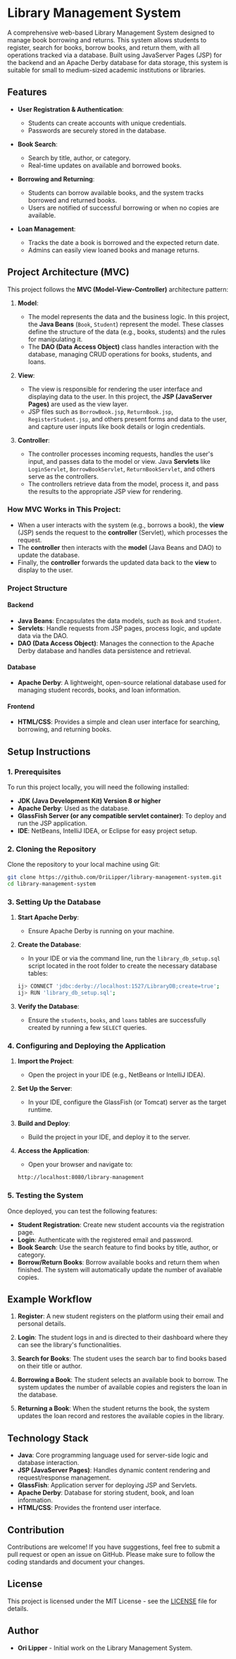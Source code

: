 # Library Management System

A comprehensive web-based Library Management System designed to manage book borrowing and returns. This system allows students to register, search for books, borrow books, and return them, with all operations tracked via a database. Built using JavaServer Pages (JSP) for the backend and an Apache Derby database for data storage, this system is suitable for small to medium-sized academic institutions or libraries.

## Features

- **User Registration & Authentication**:
  - Students can create accounts with unique credentials.
  - Passwords are securely stored in the database.
  
- **Book Search**:
  - Search by title, author, or category.
  - Real-time updates on available and borrowed books.
  
- **Borrowing and Returning**:
  - Students can borrow available books, and the system tracks borrowed and returned books.
  - Users are notified of successful borrowing or when no copies are available.
  
- **Loan Management**:
  - Tracks the date a book is borrowed and the expected return date.
  - Admins can easily view loaned books and manage returns.

## Project Architecture (MVC)

This project follows the **MVC (Model-View-Controller)** architecture pattern:

1. **Model**:
   - The model represents the data and the business logic. In this project, the **Java Beans** (`Book`, `Student`) represent the model. These classes define the structure of the data (e.g., books, students) and the rules for manipulating it.
   - The **DAO (Data Access Object)** class handles interaction with the database, managing CRUD operations for books, students, and loans.

2. **View**:
   - The view is responsible for rendering the user interface and displaying data to the user. In this project, the **JSP (JavaServer Pages)** are used as the view layer.
   - JSP files such as `BorrowBook.jsp`, `ReturnBook.jsp`, `RegisterStudent.jsp`, and others present forms and data to the user, and capture user inputs like book details or login credentials.

3. **Controller**:
   - The controller processes incoming requests, handles the user's input, and passes data to the model or view. Java **Servlets** like `LoginServlet`, `BorrowBookServlet`, `ReturnBookServlet`, and others serve as the controllers.
   - The controllers retrieve data from the model, process it, and pass the results to the appropriate JSP view for rendering.

### How MVC Works in This Project:

- When a user interacts with the system (e.g., borrows a book), the **view** (JSP) sends the request to the **controller** (Servlet), which processes the request.
- The **controller** then interacts with the **model** (Java Beans and DAO) to update the database.
- Finally, the **controller** forwards the updated data back to the **view** to display to the user.

### Project Structure

#### Backend

- **Java Beans**: Encapsulates the data models, such as `Book` and `Student`.
- **Servlets**: Handle requests from JSP pages, process logic, and update data via the DAO.
- **DAO (Data Access Object)**: Manages the connection to the Apache Derby database and handles data persistence and retrieval.

#### Database

- **Apache Derby**: A lightweight, open-source relational database used for managing student records, books, and loan information.

#### Frontend

- **HTML/CSS**: Provides a simple and clean user interface for searching, borrowing, and returning books.

## Setup Instructions

### 1. Prerequisites

To run this project locally, you will need the following installed:

- **JDK (Java Development Kit) Version 8 or higher**
- **Apache Derby**: Used as the database.
- **GlassFish Server (or any compatible servlet container)**: To deploy and run the JSP application.
- **IDE**: NetBeans, IntelliJ IDEA, or Eclipse for easy project setup.

### 2. Cloning the Repository

Clone the repository to your local machine using Git:
```bash
git clone https://github.com/OriLipper/library-management-system.git
cd library-management-system
```

### 3. Setting Up the Database

1. **Start Apache Derby**:
   - Ensure Apache Derby is running on your machine.

2. **Create the Database**:
   - In your IDE or via the command line, run the `library_db_setup.sql` script located in the root folder to create the necessary database tables:
   ```bash
   ij> CONNECT 'jdbc:derby://localhost:1527/LibraryDB;create=true';
   ij> RUN 'library_db_setup.sql';
   ```

3. **Verify the Database**:
   - Ensure the `students`, `books`, and `loans` tables are successfully created by running a few `SELECT` queries.

### 4. Configuring and Deploying the Application

1. **Import the Project**:
   - Open the project in your IDE (e.g., NetBeans or IntelliJ IDEA).
   
2. **Set Up the Server**:
   - In your IDE, configure the GlassFish (or Tomcat) server as the target runtime.
   
3. **Build and Deploy**:
   - Build the project in your IDE, and deploy it to the server.

4. **Access the Application**:
   - Open your browser and navigate to:
   ```bash
   http://localhost:8080/library-management
   ```

### 5. Testing the System

Once deployed, you can test the following features:

- **Student Registration**: Create new student accounts via the registration page.
- **Login**: Authenticate with the registered email and password.
- **Book Search**: Use the search feature to find books by title, author, or category.
- **Borrow/Return Books**: Borrow available books and return them when finished. The system will automatically update the number of available copies.

## Example Workflow

1. **Register**: A new student registers on the platform using their email and personal details.
   
2. **Login**: The student logs in and is directed to their dashboard where they can see the library's functionalities.

3. **Search for Books**: The student uses the search bar to find books based on their title or author.

4. **Borrowing a Book**: The student selects an available book to borrow. The system updates the number of available copies and registers the loan in the database.

5. **Returning a Book**: When the student returns the book, the system updates the loan record and restores the available copies in the library.

## Technology Stack

- **Java**: Core programming language used for server-side logic and database interaction.
- **JSP (JavaServer Pages)**: Handles dynamic content rendering and request/response management.
- **GlassFish**: Application server for deploying JSP and Servlets.
- **Apache Derby**: Database for storing student, book, and loan information.
- **HTML/CSS**: Provides the frontend user interface.

## Contribution

Contributions are welcome! If you have suggestions, feel free to submit a pull request or open an issue on GitHub. Please make sure to follow the coding standards and document your changes.

## License

This project is licensed under the MIT License - see the [LICENSE](LICENSE) file for details.

## Author

- **Ori Lipper** - Initial work on the Library Management System.
